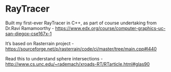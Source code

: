 # RayTracer

Built my first-ever RayTracer in C++, as part of course undertaking from Dr.Ravi Ramamoorthy -
https://www.edx.org/course/computer-graphics-uc-san-diegox-cse167x-1

It’s based on Rasterrain project -
https://sourceforge.net/p/rasterrain/code/ci/master/tree/main.cpp#l440

Read this to understand sphere intersections -
http://www.cs.unc.edu/~rademach/xroads-RT/RTarticle.html#glas90
